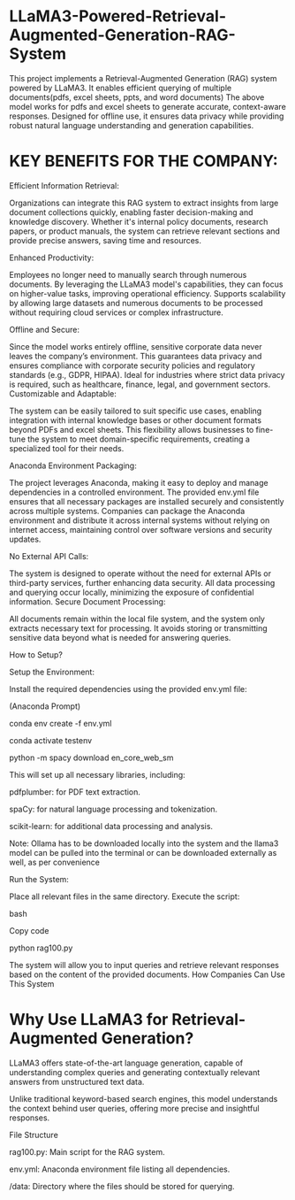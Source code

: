 # LLaMA3-Powered-Retrieval-Augmented-Generation-RAG-System
This project implements a Retrieval-Augmented Generation (RAG) system powered by LLaMA3. It enables efficient querying of multiple documents(pdfs, excel sheets, ppts, and word documents) The above model works for pdfs and excel sheets to generate accurate, context-aware responses. Designed for offline use, it ensures data privacy while providing robust natural language understanding and generation capabilities.

# KEY BENEFITS FOR THE COMPANY:

Efficient Information Retrieval:

Organizations can integrate this RAG system to extract insights from large document collections quickly, enabling faster decision-making and knowledge discovery.
Whether it's internal policy documents, research papers, or product manuals, the system can retrieve relevant sections and provide precise answers, saving time and resources.

Enhanced Productivity:

Employees no longer need to manually search through numerous documents. By leveraging the LLaMA3 model's capabilities, they can focus on higher-value tasks, improving operational efficiency.
Supports scalability by allowing large datasets and numerous documents to be processed without requiring cloud services or complex infrastructure.

Offline and Secure:

Since the model works entirely offline, sensitive corporate data never leaves the company’s environment. This guarantees data privacy and ensures compliance with corporate security policies and regulatory standards (e.g., GDPR, HIPAA).
Ideal for industries where strict data privacy is required, such as healthcare, finance, legal, and government sectors.
Customizable and Adaptable:

The system can be easily tailored to suit specific use cases, enabling integration with internal knowledge bases or other document formats beyond PDFs and excel sheets.
This flexibility allows businesses to fine-tune the system to meet domain-specific requirements, creating a specialized tool for their needs.

Anaconda Environment Packaging:

The project leverages Anaconda, making it easy to deploy and manage dependencies in a controlled environment. The provided env.yml file ensures that all necessary packages are installed securely and consistently across multiple systems.
Companies can package the Anaconda environment and distribute it across internal systems without relying on internet access, maintaining control over software versions and security updates.

No External API Calls:

The system is designed to operate without the need for external APIs or third-party services, further enhancing data security. All data processing and querying occur locally, minimizing the exposure of confidential information.
Secure Document Processing:

All documents remain within the local file system, and the system only extracts necessary text for processing. It avoids storing or transmitting sensitive data beyond what is needed for answering queries.

How to Setup?

Setup the Environment:

Install the required dependencies using the provided env.yml file:

(Anaconda Prompt)

conda env create -f env.yml

conda activate testenv

python -m spacy download en_core_web_sm

This will set up all necessary libraries, including:

pdfplumber: for PDF text extraction.

spaCy: for natural language processing and tokenization.

scikit-learn: for additional data processing and analysis.

Note: Ollama has to be downloaded locally into the system and the llama3 model can be pulled into the terminal or can be downloaded externally as well, as per convenience

Run the System:

Place all relevant files in the same directory.
Execute the script:

bash

Copy code

python rag100.py

The system will allow you to input queries and retrieve relevant responses based on the content of the provided documents.
How Companies Can Use This System

# Why Use LLaMA3 for Retrieval-Augmented Generation?

LLaMA3 offers state-of-the-art language generation, capable of understanding complex queries and generating contextually relevant answers from unstructured text data.

Unlike traditional keyword-based search engines, this model understands the context behind user queries, offering more precise and insightful responses.

File Structure

rag100.py: Main script for the RAG system.

env.yml: Anaconda environment file listing all dependencies.

/data: Directory where the files should be stored for querying.
